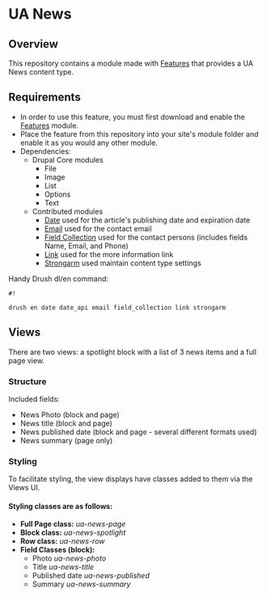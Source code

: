 # UA News #

## Overview ##
This repository contains a module made with [Features](https://www.drupal.org/project/features) that provides a UA News content type.

## Requirements ##
- In order to use this feature, you must first download and enable the [Features](https://www.drupal.org/project/features) module. 
- Place the feature from this repository into your site's module folder and enable it as you would any other module.
- Dependencies:
  - Drupal Core modules
    - File
    - Image
    - List
    - Options
    - Text
  - Contributed modules
    - [Date](https://www.drupal.org/project/date) used for the article's publishing date and expiration date
    - [Email](https://www.drupal.org/project/email) used for the contact email
    - [Field Collection](https://www.drupal.org/project/field_collection) used for the contact persons (includes fields Name, Email, and Phone)
    - [Link](https://www.drupal.org/project/link) used for the more information link
    - [Strongarm](https://www.drupal.org/project/strongarm) used maintain content type settings

Handy Drush dl/en command:

```
#!

drush en date date_api email field_collection link strongarm
```
## Views ##

There are two views: a spotlight block with a list of 3 news items and a full page view.

### Structure ###

Included fields:

- News Photo (block and page)
- News title (block and page)
- News published date (block and page - several different formats used)
- News summary (page only)

### Styling ###
To facilitate styling, the view displays have classes added to them via the Views UI.

#### Styling classes are as follows: ####

- **Full Page class:** *ua-news-page*
- **Block class:** *ua-news-spotlight*
- **Row class:** *ua-news-row*
- **Field Classes (block):**
    - Photo  *ua-news-photo*
    - Title  *ua-news-title*
    - Published date  *ua-news-published*
    - Summary  *ua-news-summary*